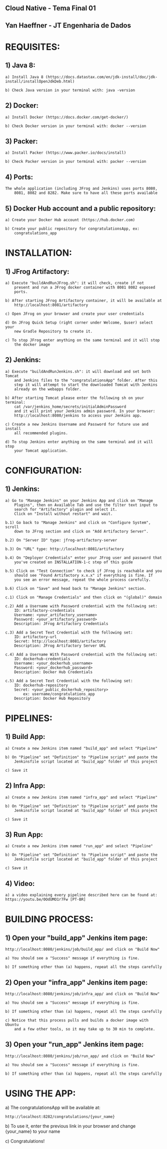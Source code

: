 ## Cloud Native - Tema Final 01

## Yan Haeffner - JT Engenharia de Dados


# REQUISITES:

   ## 1) Java 8:
   
	a) Install Java 8 (https://docs.datastax.com/en/jdk-install/doc/jdk-install/installOpenJdkDeb.html)
	
	b) Check Java version in your terminal with: java -version


   ## 2) Docker:
   
	a) Install Docker (https://docs.docker.com/get-docker/)
	
	b) Check Docker version in your terminal with: docker --version
	

   ## 3) Packer:
   
	a) Install Packer (https://www.packer.io/docs/install)
	
	b) Check Packer version in your terminal with: packer --version
	

   ## 4) Ports:
   
	The whole application (including JFrog and Jenkins) uses ports 8080,
		8081, 8082 and 8282. Make sure to have all these ports available


   ## 5) Docker Hub account and a public repository:
   
	a) Create your Docker Hub account (https://hub.docker.com)
	
	b) Create your public repository for congratulationsApp, ex:
		congratulations_app



# INSTALLATION:

   ## 1) JFrog Artifactory:
   
	a) Execute "buildAndRunJFrog.sh": it will check, create if not
		present and run a JFrog docker container with 8081 8082 exposed
		ports.
		
	b) After starting JFrog Artifactory container, it will be available at
		http://localhost:8081/artifactory	
		
	c) Open JFrog on your browser and create your user credentials
	
	d) On JFrog Quick Setup (right corner under Welcome, $user) select your
		new Gradle Repository to create it.
		
	c) To stop JFrog enter anything on the same terminal and it will stop
		the docker image		


   ## 2) Jenkins:
   
	a) Execute "buildAndRunJenkins.sh": it will download and set both Tomcat
		and Jenkins files to the "congratulationsApp" folder. After this
		step it will attempt to start the downloaded Tomcat with Jenkins
		already on the webapps folder.
		
	b) After starting Tomcat please enter the following sh on your terminal:
		cat /var/jenkins_home/secrets/initialAdminPassword
		and it will print your Jenkins admin password. In your browser:
		http://localhost:8080/jenkins to access your Jenkins app.
		
	c) Create a new Jenkins Username and Password for future use and install
		all recommended plugins.
		
	d) To stop Jenkins enter anything on the same terminal and it will stop
		your Tomcat application.



# CONFIGURATION:

   ## 1) Jenkins:
   
	a) Go to "Manage Jenkins" on your Jenkins App and click on "Manage
		Plugins", then on Available Tab and use the filter text input to
		search for "Artifactory" plugin and select it.
		Click on "Install without restart" and wait.
	
	b.1) Go back to "Manage Jenkins" and click on "Configure System", scroll
		down to JFrog section and click on "Add Artifactory Server".
	
	b.2) On "Server ID" type: jfrog-artifactory-server
	
	b.3) On "URL" type: http://localhost:8081/artifactory
	
	b.4) On "Deployer Credentials" enter your JFrog user and password that
		you've created on INSTALLATION-1-c step of this guide
	
	b.5) Click on "Test Connection" to check if JFrog is reachable and you
		should see "Found Artifactory x.x.x" if everything is fine. If
		you see an error message, repeat the whole process carefully.
	
	b.6) Click on "Save" and head back to "Manage Jenkins" section.
	
	c.1) Click on "Manage Credentials" and then click on "(global)" domain
	
	c.2) Add a Username with Password credential with the following set:
		ID: artifactory-credentials
		Username: <your_artifactory_username>
		Password: <your_artifactory_password>
		Description: JFrog Artifactory Credentials
	
	c.3) Add a Secret Text Credential with the following set:
		ID: artifactory-url
		Secret: http://localhost:8081/artifactory
		Description: JFrog Artifactory Server URL

	c.4) Add a Username With Password credential with the following set:
		ID: dockerhub-credentials
		Username: <your_dockerhub_username>
		Password: <your_dockerhub_password>
		Description: Docker Hub Credentials

	c.5) Add a Secret Text Credential with the following set:
		ID: dockerhub-repository
		Secret: <your_public_dockerhub_repository>
			ex: username/congratulations_app
		Description: Docker Hub Repository



# PIPELINES:

   ## 1) Build App:
   
	a) Create a new Jenkins item named "build_app" and select "Pipeline"
	
	b) On "Pipeline" set "Definition" to "Pipeline script" and paste the
		Jenkinsfile script located at "build_app" folder of this project
	
	c) Save it

   ## 2) Infra App:
	
	a) Create a new Jenkins item named "infra_app" and select "Pipeline"
	
	b) On "Pipeline" set "Definition" to "Pipeline script" and paste the
		Jenkinsfile script located at "build_app" folder of this project
	
	c) Save it

   ## 3) Run App:
	
	a) Create a new Jenkins item named "run_app" and select "Pipeline"
	
	b) On "Pipeline" set "Definition" to "Pipeline script" and paste the
		Jenkinsfile script located at "build_app" folder of this project
	
	c) Save it

   ## 4) Video: 
   
   	a) a video explaining every pipeline described here can be found at:
	https://youtu.be/0OdUMO1r7Fw [PT-BR]



# BUILDING PROCESS:

   ## 1) Open your "build_app" Jenkins item page:
	
	http://localhost:8080/jenkins/job/build_app/ and click on "Build Now"
	
	a) You should see a "Success" message if everything is fine.
	
	b) If something other than (a) happens, repeat all the steps carefully

   ## 2) Open your "infra_app" Jenkins item page:
	
	http://localhost:8080/jenkins/job/infra_app/ and click on "Build Now"
	
	a) You should see a "Success" message if everything is fine.
	
	b) If something other than (a) happens, repeat all the steps carefully
	
	c) Notice that this process pulls and builds a docker image with Ubuntu
		and a few other tools, so it may take up to 30 min to complete.

   ## 3) Open your "run_app" Jenkins item page:
	
	http://localhost:8080/jenkins/job/run_app/ and click on "Build Now"
	
	a) You should see a "Success" message if everything is fine.
	
	b) If something other than (a) happens, repeat all the steps carefully



# USING THE APP:

   a) The congratulationsApp will be available at:
   
	http://localhost:8282/congratulations/{your_name}

   b) To use it, enter the previous link in your browser and change {your_name}
	to your name

   c) Congratulations!
